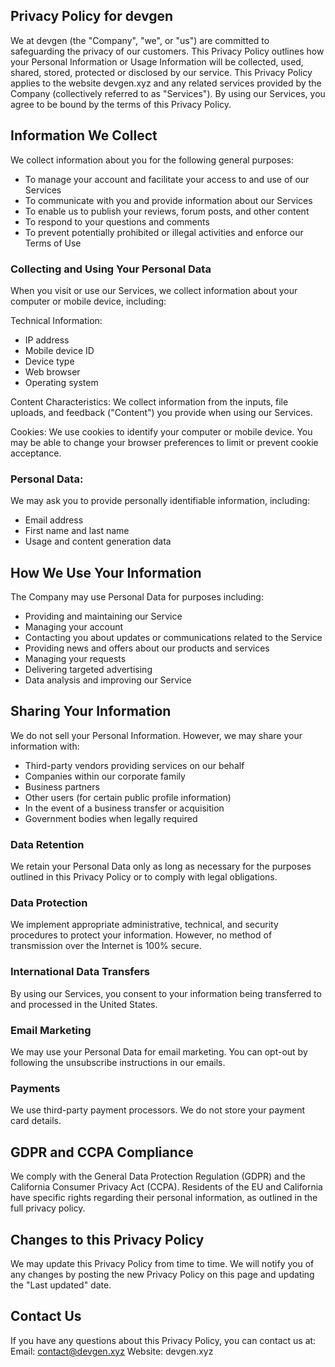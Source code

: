## Privacy Policy for devgen

We at devgen (the "Company", "we", or "us") are committed to safeguarding the privacy of our customers. This Privacy Policy outlines how your Personal Information or Usage Information will be collected, used, shared, stored, protected or disclosed by our service. This Privacy Policy applies to the website devgen.xyz and any related services provided by the Company (collectively referred to as "Services"). By using our Services, you agree to be bound by the terms of this Privacy Policy.

## Information We Collect

We collect information about you for the following general purposes:

-   To manage your account and facilitate your access to and use of our Services
-   To communicate with you and provide information about our Services
-   To enable us to publish your reviews, forum posts, and other content
-   To respond to your questions and comments
-   To prevent potentially prohibited or illegal activities and enforce our Terms of Use

### Collecting and Using Your Personal Data

When you visit or use our Services, we collect information about your computer or mobile device, including:

Technical Information:

-   IP address
-   Mobile device ID
-   Device type
-   Web browser
-   Operating system

Content Characteristics:
We collect information from the inputs, file uploads, and feedback ("Content") you provide when using our Services.

Cookies:
We use cookies to identify your computer or mobile device. You may be able to change your browser preferences to limit or prevent cookie acceptance.

### Personal Data:

We may ask you to provide personally identifiable information, including:

-   Email address
-   First name and last name
-   Usage and content generation data

## How We Use Your Information

The Company may use Personal Data for purposes including:

-   Providing and maintaining our Service
-   Managing your account
-   Contacting you about updates or communications related to the Service
-   Providing news and offers about our products and services
-   Managing your requests
-   Delivering targeted advertising
-   Data analysis and improving our Service

## Sharing Your Information

We do not sell your Personal Information. However, we may share your information with:

-   Third-party vendors providing services on our behalf
-   Companies within our corporate family
-   Business partners
-   Other users (for certain public profile information)
-   In the event of a business transfer or acquisition
-   Government bodies when legally required

### Data Retention

We retain your Personal Data only as long as necessary for the purposes outlined in this Privacy Policy or to comply with legal obligations.

### Data Protection

We implement appropriate administrative, technical, and security procedures to protect your information. However, no method of transmission over the Internet is 100% secure.

### International Data Transfers

By using our Services, you consent to your information being transferred to and processed in the United States.

### Email Marketing

We may use your Personal Data for email marketing. You can opt-out by following the unsubscribe instructions in our emails.

### Payments

We use third-party payment processors. We do not store your payment card details.

## GDPR and CCPA Compliance

We comply with the General Data Protection Regulation (GDPR) and the California Consumer Privacy Act (CCPA). Residents of the EU and California have specific rights regarding their personal information, as outlined in the full privacy policy.

## Changes to this Privacy Policy

We may update this Privacy Policy from time to time. We will notify you of any changes by posting the new Privacy Policy on this page and updating the "Last updated" date.

## Contact Us

If you have any questions about this Privacy Policy, you can contact us at:
Email: contact@devgen.xyz
Website: devgen.xyz
